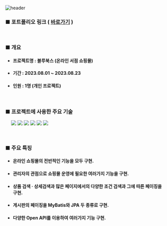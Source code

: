 ![header](https://capsule-render.vercel.app/api?type=waving&color=0B2161&height=185&section=header&text=블루북스%20프로젝트&fontSize=50&fontColor=FFFFFF&fontAlignY=38)
### ■ 포트폴리오 링크 ( [바로가기](https://axlash.notion.site/de49184f5fcc4a3888c6097ee452fa55?pvs=4, "포트폴리오 바로가기") )
<br/>

### ■ 개요
* #### 프로젝트명 : 블루북스 (온라인 서점 쇼핑몰)
* #### 기간 : 2023.08.01 ~ 2023.08.23
* #### 인원 : 1명 (개인 프로젝트)
<br/>

### ■ 프로젝트에 사용한 주요 기술
　 <img src="https://img.shields.io/badge/Java-086A87?style=plastic"> <img src="https://img.shields.io/badge/Spring-6DB33F?style=plastic&logo=Spring&logoColor=white"> <img src="https://img.shields.io/badge/MyBatis-848484?style=plastic&logo=Java&logoColor=white"> <img src="https://img.shields.io/badge/JPA-9F81F7?style=plastic&logo=Java&logoColor=white"> <img src="https://img.shields.io/badge/MySql-086A87?style=plastic&logo=Spring&logoColor=white"> <img src="https://img.shields.io/badge/Javascript-FFFF00?style=plastic&logo=JavaScript&logoColor=black">
  
<br/>

### ■ 주요 특징
* #### 온라인 쇼핑몰의 전반적인 기능을 모두 구현.
* #### 관리자의 관점으로 쇼핑몰 운영에 필요한 여러가지 기능을 구현.
* #### 상품 검색 · 상세검색과 많은 페이지에서의 다양한 조건 검색과 그에 따른 페이징을 구현.
* #### 게시판의 페이징을 MyBatis와 JPA 두 종류로 구현.
* #### 다양한 Open API를 이용하여 여러가지 기능 구현.
